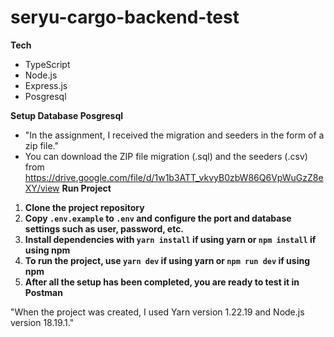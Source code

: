 # seryu-cargo-backend-test

**Tech**
- TypeScript
- Node.js
- Express.js
- Posgresql

**Setup Database Posgresql**
- "In the assignment, I received the migration and seeders in the form of a zip file."
- You can download the ZIP file migration (.sql) and the seeders (.csv) from https://drive.google.com/file/d/1w1b3ATT_vkvyB0zbW86Q6VpWuGzZ8eXY/view
**Run Project**
1. **Clone the project repository**
2. **Copy `.env.example` to `.env` and configure the port and database settings such as user, password, etc.**
3. **Install dependencies with `yarn install` if using yarn or `npm install` if using npm**
4. **To run the project, use `yarn dev` if using yarn or `npm run dev` if using npm**
5. **After all the setup has been completed, you are ready to test it in Postman**

"When the project was created, I used Yarn version 1.22.19 and Node.js version 18.19.1."
